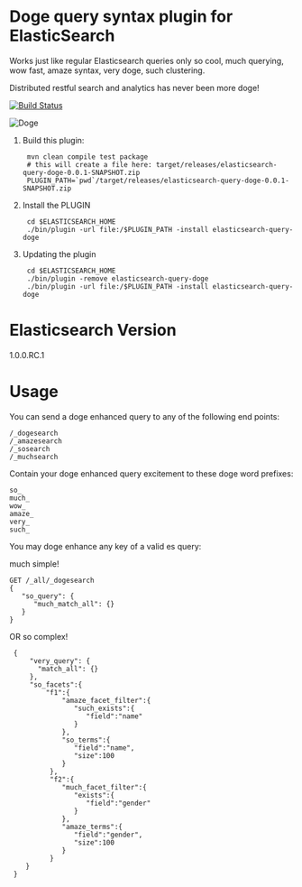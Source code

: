 
Doge query syntax plugin for ElasticSearch
==================================

Works just like regular Elasticsearch queries only so cool, much querying, wow fast, amaze syntax, very doge, such clustering.  
  
Distributed restful search and analytics has never been more doge!

[![Build Status](https://mark-conlin.ci.cloudbees.com/buildStatus/icon?job=elasticsearch-query-doge)](https://mark-conlin.ci.cloudbees.com/job/elasticsearch-query-doge/)

![Doge](http://upload.wikimedia.org/wikipedia/en/5/5f/Original_Doge_meme.jpg)

1. Build this plugin:

        mvn clean compile test package 
        # this will create a file here: target/releases/elasticsearch-query-doge-0.0.1-SNAPSHOT.zip
        PLUGIN_PATH=`pwd`/target/releases/elasticsearch-query-doge-0.0.1-SNAPSHOT.zip

2. Install the PLUGIN

        cd $ELASTICSEARCH_HOME
        ./bin/plugin -url file:/$PLUGIN_PATH -install elasticsearch-query-doge

3. Updating the plugin

        cd $ELASTICSEARCH_HOME
        ./bin/plugin -remove elasticsearch-query-doge
        ./bin/plugin -url file:/$PLUGIN_PATH -install elasticsearch-query-doge


Elasticsearch Version
===================
1.0.0.RC.1


Usage
==========

You can send a doge enhanced query to any of the following end points:

```
/_dogesearch
/_amazesearch
/_sosearch
/_muchsearch
```

Contain your doge enhanced query excitement to these doge word prefixes:
```
so_
much_
wow_
amaze_
very_
such_
```

You may doge enhance any key of a valid es query:

much simple!
```
GET /_all/_dogesearch
{
   "so_query": {
      "much_match_all": {}
   }
}
```

OR so complex!

```
 { 
     "very_query": {
       "match_all": {}
     },
     "so_facets":{
         "f1":{
	         "amaze_facet_filter":{
	            "such_exists":{
	               "field":"name"
	            }
	         },
	         "so_terms":{
	            "field":"name",
	            "size":100
	         }
	      },
	      "f2":{
	         "much_facet_filter":{
	            "exists":{
	               "field":"gender"
	            }
	         },
	         "amaze_terms":{
	            "field":"gender",
	            "size":100
	         }
	      }
 	}
 }

```




